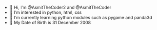 - 👋 Hi, I’m @AsmitTheCoder2 and @AsmitTheCoder
- 👀 I’m interested in python, html, css
- 🌱 I’m currently learning python modules such as pygame and panda3d
- 💞️ My Date of Birth is 31 December 2008

<!---
AsmitTheCoder2/AsmitTheCoder2 is a ✨ special ✨ repository because its `README.md` (this file) appears on your GitHub profile.
You can click the Preview link to take a look at your changes.
--->
